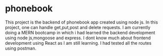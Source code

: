 # phonebook

This project is the backend of phonebook app created using node js. In this project, one can handle get,put,post and delete requests. I am currently doing a MERN bootcamp in which i had learned the backend development using node js,mongoose and express. I dont know much about frontend development using React as I am still learning. I had tested all the routes using postman.
